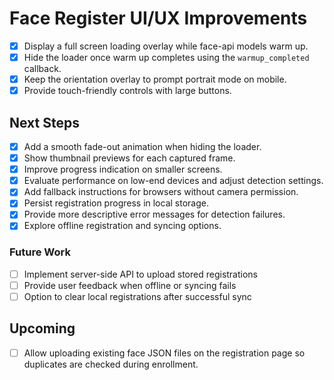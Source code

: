 # Face Register UI/UX Improvements

- [x] Display a full screen loading overlay while face-api models warm up.
- [x] Hide the loader once warm up completes using the `warmup_completed` callback.
- [x] Keep the orientation overlay to prompt portrait mode on mobile.
- [x] Provide touch-friendly controls with large buttons.

## Next Steps

- [x] Add a smooth fade-out animation when hiding the loader.
- [x] Show thumbnail previews for each captured frame.
 - [x] Improve progress indication on smaller screens.
- [x] Evaluate performance on low-end devices and adjust detection settings.
- [x] Add fallback instructions for browsers without camera permission.
- [x] Persist registration progress in local storage.
- [x] Provide more descriptive error messages for detection failures.
- [x] Explore offline registration and syncing options.

### Future Work

- [ ] Implement server-side API to upload stored registrations
- [ ] Provide user feedback when offline or syncing fails
- [ ] Option to clear local registrations after successful sync

## Upcoming

- [ ] Allow uploading existing face JSON files on the registration page so duplicates are checked during enrollment.
